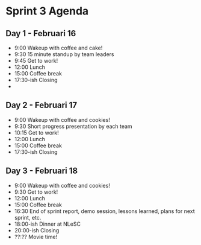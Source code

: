# Sprint 3 Agenda 

## Day 1 - Februari 16

- 9:00 Wakeup with coffee and cake!
- 9:30 15 minute standup by team leaders
- 9:45 Get to work!
- 12:00 Lunch
- 15:00 Coffee break 
- 17:30-ish Closing
- 
## Day 2 - Februari 17

- 9:00 Wakeup with coffee and cookies!
- 9:30 Short progress presentation by each team
- 10:15 Get to work!
- 12:00 Lunch
- 15:00 Coffee break 
- 17:30-ish Closing

## Day 3 - Februari 18

- 9:00 Wakeup with coffee and cookies!
- 9:30 Get to work!
- 12:00 Lunch
- 15:00 Coffee break 
- 16:30 End of sprint report, demo session, lessons learned, plans for next sprint, etc.
- 18:00-ish Dinner at NLeSC
- 20:00-ish Closing
- ??:?? Movie time!
